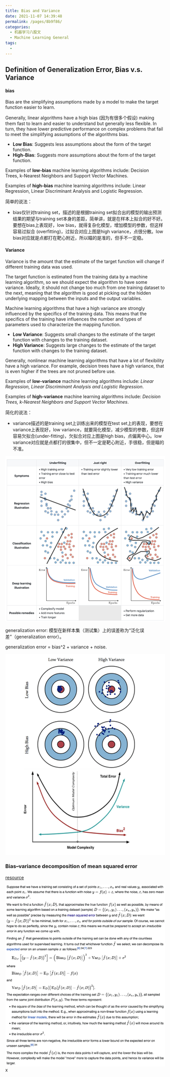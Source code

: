```yaml
---
title: Bias and Variance
date: 2021-11-07 14:39:48
permalink: /pages/8b9f86/
categories:
  - 机器学习八股文
  - Machine Learning General
tags:
  - 
---
```


## Definition of Generalization Error, Bias v.s. Variance

#### bias
Bias are the simplifying assumptions made by a model to make the target function easier to learn.

Generally, linear algorithms have a high bias (因为有很多个假设) making them fast to learn and easier to understand but generally less flexible. In turn, they have lower predictive performance on complex problems that fail to meet the simplifying assumptions of the algorithms bias.

-   **Low Bias**: Suggests less assumptions about the form of the target function.
-   **High-Bias**: Suggests more assumptions about the form of the target function.

Examples of **low-bias** machine learning algorithms include: Decision Trees, k-Nearest Neighbors and Support Vector Machines.

Examples of **high-bias** machine learning algorithms include: Linear Regression, Linear Discriminant Analysis and Logistic Regression.

简单的说法：
- bias仅针对training set，描述的是根据training set拟合出的模型的输出预测结果的期望与training set本身的差距，简单讲，就是在样本上拟合的好不好。要想在bias上表现好，low bias，就得复杂化模型，增加模型的参数，但这样容易过拟合 (overfitting)，过拟合对应上图是high variance，点很分散。low bias对应就是点都打在靶心附近，所以瞄的是准的，但手不一定稳。

#### Variance

Variance is the amount that the estimate of the target function will change if different training data was used.

The target function is estimated from the training data by a machine learning algorithm, so we should expect the algorithm to have some variance. Ideally, it should not change too much from one training dataset to the next, meaning that the algorithm is good at picking out the hidden underlying mapping between the inputs and the output variables.


Machine learning algorithms that have a high variance are strongly influenced by the specifics of the training data. This means that the specifics of the training have influences the number and types of parameters used to characterize the mapping function.

-   **Low Variance**: Suggests small changes to the estimate of the target function with changes to the training dataset.
-   **High Variance**: Suggests large changes to the estimate of the target function with changes to the training dataset.

Generally, nonlinear machine learning algorithms that have a lot of flexibility have a high variance. For example, decision trees have a high variance, that is even higher if the trees are not pruned before use.

Examples of **low-variance** machine learning algorithms include: *Linear Regression, Linear Discriminant Analysis and Logistic Regression*.

Examples of **high-variance** machine learning algorithms include: *Decision Trees, k-Nearest Neighbors and Support Vector Machines*.


简化的说法：
- variance描述的是training set上训练出来的模型在test set上的表现，要想在variance上表现好，low variance，就要简化模型，减少模型的参数，但这样容易欠拟合(under-fitting)，欠拟合对应上图是high bias，点偏离中心。low variance对应就是点都打的很集中，但不一定是靶心附近，手很稳，但是瞄的不准。

![](https://raw.githubusercontent.com/emmableu/image/master/202209122002625.png)


generalization error: 模型在新样本集（测试集）上的误差称为“泛化误差”（generalization error）。  

generalization error = bias^2 + variance + noise. 

![](https://raw.githubusercontent.com/emmableu/image/master/ensemble-learning-4.png)


### Bias–variance decomposition of mean squared error

[resource](https://towardsdatascience.com/mse-and-bias-variance-decomposition-77449dd2ff55)


![](https://raw.githubusercontent.com/emmableu/image/master/ensemble-learning-6.png)
x
